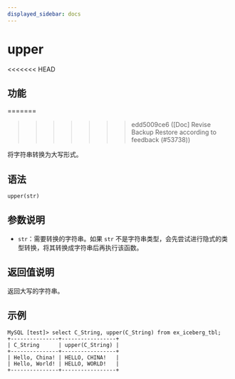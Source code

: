 ```yaml
---
displayed_sidebar: docs
---
```


# upper

<<<<<<< HEAD
## 功能
=======

>>>>>>> edd5009ce6 ([Doc] Revise Backup Restore according to feedback (#53738))

将字符串转换为大写形式。

## 语法

```haskell
upper(str)
```

## 参数说明

- `str`：需要转换的字符串。如果 `str` 不是字符串类型，会先尝试进行隐式的类型转换，将其转换成字符串后再执行该函数。

## 返回值说明

返回大写的字符串。

## 示例

```plaintext
MySQL [test]> select C_String, upper(C_String) from ex_iceberg_tbl;
+---------------+-----------------+
| C_String      | upper(C_String) |
+---------------+-----------------+
| Hello, China! | HELLO, CHINA!   |
| Hello, World! | HELLO, WORLD!   |
+---------------+-----------------+
```
